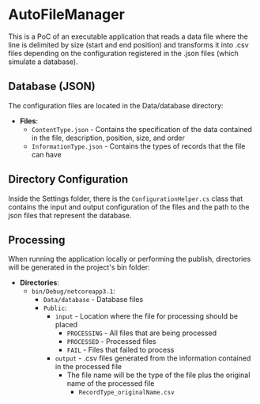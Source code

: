 # AutoFileManager

This is a PoC of an executable application that reads a data file where the line is delimited by size (start and end position) and transforms it into .csv files depending on the configuration registered in the .json files (which simulate a database).

## Database (JSON)
The configuration files are located in the Data/database directory:
- **Files**:
    - `ContentType.json` - Contains the specification of the data contained in the file, description, position, size, and order
    - `InformationType.json` - Contains the types of records that the file can have

## Directory Configuration
Inside the Settings folder, there is the `ConfigurationHelper.cs` class that contains the input and output configuration of the files and the path to the json files that represent the database.

## Processing
When running the application locally or performing the publish, directories will be generated in the project's bin folder:
- **Directories**:
    - `bin/Debug/netcoreapp3.1`:
        - `Data/database` - Database files
        - `Public`:
            - `input` - Location where the file for processing should be placed
                - `PROCESSING` - All files that are being processed
                - `PROCESSED` - Processed files
                - `FAIL` - Files that failed to process
            - `output` - .csv files generated from the information contained in the processed file
                - The file name will be the type of the file plus the original name of the processed file
                  - `RecordType_originalName.csv`
